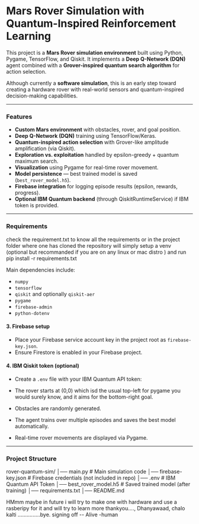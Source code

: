 # Mars Rover Simulation with Quantum-Inspired Reinforcement Learning  

This project is a **Mars Rover simulation environment** built using Python, Pygame, TensorFlow, and Qiskit. It implements a **Deep Q-Network (DQN)** agent combined with a **Grover-inspired quantum search algorithm** for action selection.  

Although currently a **software simulation**, this is an early step toward creating a hardware rover with real-world sensors and quantum-inspired decision-making capabilities.  

---

### Features  
- **Custom Mars environment** with obstacles, rover, and goal position.  
- **Deep Q-Network (DQN)** training using TensorFlow/Keras.  
- **Quantum-inspired action selection** with Grover-like amplitude amplification (via Qiskit).  
- **Exploration vs. exploitation** handled by epsilon-greedy + quantum maximum search.  
- **Visualization** using Pygame for real-time rover movement.  
- **Model persistence** — best trained model is saved (`best_rover_model.h5`).  
- **Firebase integration** for logging episode results (epsilon, rewards, progress).  
- **Optional IBM Quantum backend** (through QiskitRuntimeService) if IBM token is provided.  

---

### Requirements 
check the requirement.txt to know all the requirements or in the project folder where one has cloned the repository will simply setup a venv (optional but recommanded if you are on any linux or mac distro )
and run pip install -r requirements.txt

Main dependencies include:  
- `numpy`  
- `tensorflow`  
- `qiskit` and optionally `qiskit-aer`  
- `pygame`  
- `firebase-admin`  
- `python-dotenv`  

#### 3. Firebase setup  
- Place your Firebase service account key in the project root as `firebase-key.json`.  
- Ensure Firestore is enabled in your Firebase project.  

#### 4. IBM Qiskit token (optional)  
- Create a `.env` file with your IBM Quantum API token:  

- The rover starts at (0,0) which isd the usual top-left for pygame you would surely know, and it aims for the bottom-right goal. 
- Obstacles are randomly generated.  
- The agent trains over multiple episodes and saves the best model automatically.  
- Real-time rover movements are displayed via Pygame.  

---

### Project Structure  
rover-quantum-sim/
│── main.py # Main simulation code
│── firebase-key.json # Firebase credentials (not included in repo)
│── .env # IBM Quantum API Token
│── best_rover_model.h5 # Saved trained model (after training)
│── requirements.txt
│── README.md
  


HMmm maybe in future i will try to make one with hardware and use a rasberipy for it and will try to learn more thankyou...., Dhanyawaad, chalo kalti ...............bye.
signing off 
         -- Alive -human
